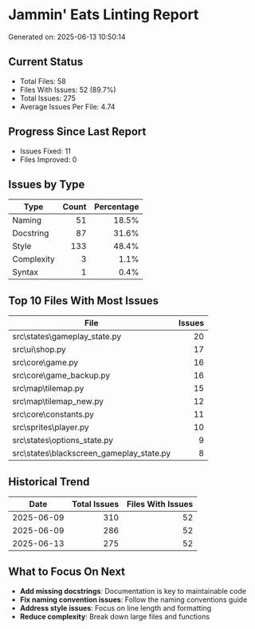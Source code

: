 # Jammin' Eats Linting Report

Generated on: 2025-06-13 10:50:14

## Current Status

- Total Files: 58
- Files With Issues: 52 (89.7%)
- Total Issues: 275
- Average Issues Per File: 4.74

## Progress Since Last Report

- Issues Fixed: 11
- Files Improved: 0

## Issues by Type

| Type | Count | Percentage |
|------|------:|-----------:|
| Naming | 51 | 18.5% |
| Docstring | 87 | 31.6% |
| Style | 133 | 48.4% |
| Complexity | 3 | 1.1% |
| Syntax | 1 | 0.4% |

## Top 10 Files With Most Issues

| File | Issues |
|------|-------:|
| src\states\gameplay_state.py | 20 |
| src\ui\shop.py | 17 |
| src\core\game.py | 16 |
| src\core\game_backup.py | 16 |
| src\map\tilemap.py | 15 |
| src\map\tilemap_new.py | 12 |
| src\core\constants.py | 11 |
| src\sprites\player.py | 10 |
| src\states\options_state.py | 9 |
| src\states\blackscreen_gameplay_state.py | 8 |

## Historical Trend

| Date | Total Issues | Files With Issues |
|------|-------------:|------------------:|
| 2025-06-09 | 310 | 52 |
| 2025-06-09 | 286 | 52 |
| 2025-06-13 | 275 | 52 |

## What to Focus On Next

- **Add missing docstrings**: Documentation is key to maintainable code
- **Fix naming convention issues**: Follow the naming conventions guide
- **Address style issues**: Focus on line length and formatting
- **Reduce complexity**: Break down large files and functions
